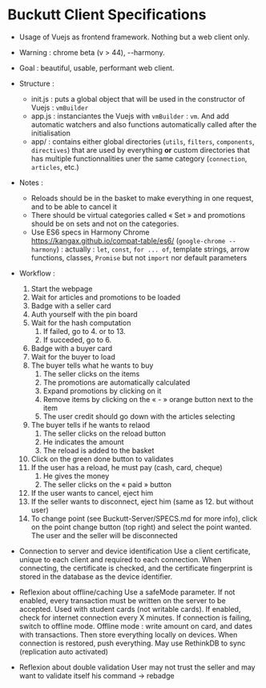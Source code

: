 # Buckutt Client Specifications

* Usage of Vuejs as frontend framework. Nothing but a web client only.
* Warning : chrome beta (v > 44), --harmony.
* Goal : beautiful, usable, performant web client.
* Structure :
    - init.js : puts a global object that will be used in the constructor of Vuejs : `vmBuilder`
    - app.js  : instanciantes the Vuejs with `vmBuilder` : `vm`. And add automatic watchers and also functions automatically called after the initialisation
    - app/    : contains either global directories (`utils`, `filters`, `components`, `directives`) that are used by everything **or** custom directories that has multiple functionnalities uner the same category (`connection`, `articles`, etc.)
* Notes :
    - Reloads should be in the basket to make everything in one request, and to be able to cancel it
    - There should be virtual categories called « Set » and promotions should be on sets and not on the categories.
    - Use ES6 specs in Harmony Chrome https://kangax.github.io/compat-table/es6/ (`google-chrome --harmony`) : actually : `let`, `const`, `for ... of`, template strings, arrow functions, classes, `Promise` but not `import` nor default parameters
* Workflow :
    1. Start the webpage
    2. Wait for articles and promotions to be loaded
    3. Badge with a seller card
    4. Auth yourself with the pin board
    5. Wait for the hash computation
        1. If failed, go to 4. or to 13.
        2. If succeded, go to 6.
    6. Badge with a buyer card
    7. Wait for the buyer to load
    8. The buyer tells what he wants to buy
        1. The seller clicks on the items
        2. The promotions are automatically calculated
        3. Expand promotions by clicking on it
        4. Remove items by clicking on the « - » orange button next to the item
        5. The user credit should go down with the articles selecting
    9. The buyer tells if he wants to relaod
        1. The seller clicks on the reload button
        2. He indicates the amount
        3. The reload is added to the basket
    10. Click on the green done button to validates
    11. If the user has a reload, he must pay (cash, card, cheque)
        1. He gives the money
        2. The seller clicks on the « paid » button
    12. If the user wants to cancel, eject him
    13. If the seller wants to disconnect, eject him (same as 12. but without user)
    14. To change point (see Buckutt-Server/SPECS.md for more info), click on the point change button (top right) and select the point wanted. The user and the seller will be disconnected

* Connection to server and device identification
Use a client certificate, unique to each client and required to each connection.
When connecting, the certificate is checked, and the certificate fingerprint is stored in the database as the device
identifier.

* Reflexion about offline/caching
Use a safeMode parameter. If not enabled, every transaction must be written on the server to be accepted. Used with student
cards (not writable cards). If enabled, check for internet connection every X minutes. If connection is failing, switch
to offline mode. Offline mode : write amount on card, and dates with transactions. Then store everything locally on
devices. When connection is restored, push everything. May use RethinkDB to sync (replication auto activated)

* Reflexion about double validation
User may not trust the seller and may want to validate itself his command -> rebadge
